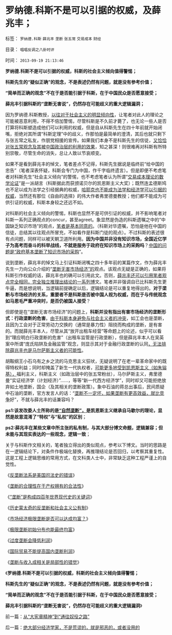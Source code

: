 # 罗纳德.科斯不是可以引据的权威，及薛兆丰；

标签： `罗纳德.科斯` `薛兆丰` `垄断` `张五常` `交易成本` `财经` 

目录： `唱唱反调之八卦时评`

时间： `2013-09-19 21:13:46`

**罗纳德.科斯不是可以引据的权威，科斯的社会主义倾向值得警惕；**

**科斯先生的“疑似正确”的观念，不是表述仍然有问题，就是没有参考价值；**

**“简单而正确的观念”不在于是否能引据于科斯，在于中国民众是否愿意接受；**

**薛兆丰引据科斯的“垄断无害说”，仍然存在可能歧义的重大逻辑漏洞；**

因为罗纳德.科斯教授，[以往对于社会主义的明显倾向性](../../../2010/12/22/科斯是个糊涂虫和马克思主义的新制度学派.md)，让笔者对此人的理论之可能被恶意利用，不得不倍加警惕，尽管科斯是不久前才薨了，也无论一些人是否打算将科斯塑造成他们可以利用的权威，但是自从科斯先生在四十年前就开始闭嘴，拒绝对其所谓“科斯定理”中的歧义，作那怕是最简单的澄清，其后也就只剩下与张五常之私友，作朋党相援的宣传。如果我们本身不是科斯先生的信徒，[又恰恰对张五常观念及其被中国政治层的利用的效果](../../../2009/7/23/张五常大师对现代经济学的贡献史无前例.md)，知之甚深！则很难再对科斯有所特别崇敬，尽管生命的消失，总让人致以节哀顺变。

如果不是看到薛兆丰的悼文，笔者差点不记得，科斯先生据说是临终前“给中国的忠告”（笔者深表怀疑，科斯会专门为中国，作千字临终遗言）。但是即便不考虑笔者对科斯先生“社会主义倾向”的警惕，也不考虑笔者认为所谓“[交易成本理论的数学论证](../../../2011/11/5/科斯诺奖（交易成本－企业边界）理论是错误的.md)”是一派胡言（科斯据此而获颁诺贝尔的凯恩斯主义大奖）；既然连孟德斯鸠也不足以成为法学之引经据典的权威，[哈耶克也不能成为法学和经济学可以引据的权威](../../../2013/9/7/哈耶克的自由理论，也不能引据为经典，及其正确与缺陷.md)，当然还有那位《自由的选择》的伟大作者弗里德曼教授；他们都不能成为可供引证的权威，科斯本身较之还远不如。

对科斯的社会主义倾向的警惕，科斯也显然不是可供引证的权威，并不影响笔者对科斯一系列正确观点的concur，甚至agreet。象显然是伪造的科斯遗嘱之中的“中国缺乏知识市场”的观点，[笔者是基本同意的](../../../2013/8/19/知识论的认知，大学无书，交流沟通学.md)。（科斯对华遗嘱，恐怕是他在中国的信徒，总结其以往观点所冒充，不如看作是科斯门徒的观点）。不过科斯的表述很有点问题，同样可以被天朝卫道所利用。**因为中国并非没有知识市场，全国近亿学子为高考而奋斗的科举战线，不就是服务于政府在知识市场上的采购吗**？[中国的问题是“政府基本垄断了知识市场的采购](../../../2013/7/14/传统文化无须传承，高考是科举骗局的扩大化.md)”。

说到垄断，薛兆丰的悼文马上引证科斯闭嘴之四十多年前的某篇作文，作为薛兆丰先生一力向公众介绍的“[垄断无害市场经济”的](../../../2009/9/14/垄断的合理性在于产权拥有的合法性.md)观点。该观点无疑是正确的，如果将科斯引作权威的话，薛兆丰也的确可以引用此文。否则，[薛兆丰还可以引用笔者观点完全相同，完全独立推理出结论的一系列博](../../../2009/9/15/市场经济极限垄断是否可以达成均富？.md)文。笔者并非强调自已比科斯先生更牛逼，而是想说明，当逻辑前提确定以后，逻辑结论是可以重复地得出的。**对于垄断与市场经济的关系，重要者不是科斯是否被中国人视为权威，而在于与传统观念如马恩毛严重冲突时，是否仍被国人接受**？

但即使是在“垄断无害市场经济”的问题上，**科斯并没有指出有害市场经济的垄断形式：行政垄断的危害**。[由于科斯本身避免与社会主义者的冲突](../../../2010/1/4/科斯先生有多大的权威意义.md)，如工会也是垄断，且因为工会对于正常劳动力交换的（通常是暴力性）阻挠而构成的垄断，是有害的。而就薛兆丰本人，尽管从其“放开出租车经营”等命题上的论述，似乎可以看到“理应明白行政垄断的危害”（出租车监管是行政垄断），但是薛兆丰本人在吴英案中所谓“庞氏陷阱及金融监管”观念，则显示其对于金融行政垄断的认同[，无法排除薛兆丰也是马尔萨斯主义者的可能性](../../../2013/7/19/自由放任和政府监管的各自前提，兼谈薛兆丰与叶檀的共识.md)。

胡鞍纲王小石乌有之乡之流的马克思主义狂吠，无疑说明了在老一辈革命家中的既得特权利益；同时却掩盖了新生一代执权者，[可能更多地受到凯恩斯主义（如朱镕基），](../../../2011/11/1/从《朱镕基讲话实录》勘探政策演绎逻辑的过程.md)福利主义，科斯主义（如政治层中的张五常粉丝），马尔萨斯主义，弗里德曼“实证经济学（计划经济）”……，等等“新一代西方经济学”，同时却又可能拒绝放弃如土地垄断，国企（及其相关的垄断政策）。象中石油的蒋总出事后，民间质疑中石油的垄断，官方发言人的话：“[垄断不一定坏，如果垄断有更高效益，就比竞争](../../../2009/8/13/企业民营了就是市场经济吗？.md)好”，不就与薛兆丰的话兼容吗？

**ps1:该发改委人士所称的是[“自然垄断”，](../../../2012/6/4/工团主义“反垄断”的虚伪.md)是凯恩斯主义继承自马歇尔的理论，显然是故意混淆了“特权”与“私权”的区别**；

**ps2:薛兆丰在某些文章中所主张的私有制，与其大部分博文命题，逻辑兼容；但未能与其现实表达的一些观念，逻辑一致**；

关于与科斯作文相关的，笔者独立得出的类似观点，参考以下博文。当时的思路是在一逻辑结论下，对条件作极端化替换，再推理结论是否回归，以考察其重复性。这是工程上逻辑思维的常用方式，在文科类人士中，非常缺乏这种工程严谨上的自觉性。

《[反垄断法系是美国司法史的错误](../../../2009/9/13/反垄断法系是美国司法史的错误.md)》

《[垄断的合理性在于产权拥有的合法性](../../../2009/9/14/垄断的合理性在于产权拥有的合法性.md)》

《[“垄断”是构成四百年世界现代史的关键词](../../../2009/9/14/“垄断”是构成四百年世界现代史的关键词.md)》

《[历史蒙太奇的反垄断和社会主义公有制](../../../2009/9/14/历史蒙太奇的反垄断和社会主义公有制.md)》

《[市场经济极限垄断是否可以达成均富？](../../../2009/9/15/市场经济极限垄断是否可以达成均富？.md)》

《[极限垄断初始分布也能最终均富](../../../2009/9/15/极限垄断初始分布也能最终均富.md)》

《[过度垄断会降低利润](../../../2009/9/15/过度垄断反而会降低利润.md)》

《[国际贸易不能提高国内垄断利润](http://blog.sina.com.cn/s/blog_5563a64d0100eve4.html)》

《[垄断与收入成相关是局部性的错觉](../../../2009/9/16/垄断与收入成正相关是局部性的错觉.md)》

《**罗纳德.科斯不是可以引据的权威，科斯的社会主义倾向值得警惕；**

**科斯先生的“疑似正确”的观念，不是表述仍然有问题，就是没有参考价值；**

**“简单而正确的观念”不在于是否能引据于科斯，在于中国民众是否愿意接受；**

**薛兆丰引据科斯的“垄断无害说”，仍然存在可能歧义的重大逻辑漏洞**》



前一篇：[从“大宪章精神”到“通往奴役之路”](../../../2013/9/19/从“大宪章精神”到“通往奴役之路”.md)

后一篇：[绝大部分经济学家，不是荒谬的，就是邪恶的，或者没用的](../../../2013/9/21/绝大部分经济学家，不是荒谬的，就是邪恶的，或者没用的.md)